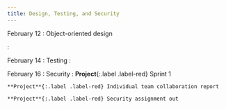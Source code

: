 ```yaml
---
title: Design, Testing, and Security
---
```


February 12
: Object-oriented design

  : 

February 14
: Testing
  : 

February 16
: Security
  : **Project**{:.label .label-red} Sprint 1
   
    **Project**{:.label .label-red} Individual team collaboration report

    **Project**{:.label .label-red} Security assignment out

